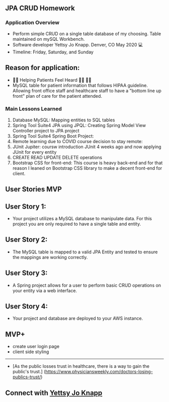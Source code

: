 ## JPA CRUD Homework
### Application Overview
- Perform simple CRUD on a single table database of my choosing. Table maintained on mySQL Workbench.
- Software developer Yettsy Jo Knapp. Denver, CO May 2020 	:computer:
- Timeline: Friday, Saturday, and Sunday

## Reason for application:
- :man_health_worker: Helping Patients Feel Heard
:woman_health_worker:
:health_worker:
- MySQL table for patient information that follows HIPAA guideline. Allowing front office staff and healthcare staff to have a "bottom line up front" plan of care for the patient attended.


### Main Lessons Learned
1. Database MySQL: Mapping entities to SQL tables
1. Spring Tool Suite4 JPA using JPQL: Creating Spring Model View Controller project to JPA project
1. Spring Tool Suite4 Spring Boot Project:
1. Remote learning due to COVID course decision to stay remote:
1. JUnit Jupiter: coursw introduction JUnit 4 weeks ago and now applying JUnit for every entity
1. CREATE READ UPDATE DELETE operations
1. Bootstrap CSS for front-end: This course is heavy back-end and for that reason I leaned on Bootstrap CSS library to make a decent front-end for client.

## User Stories MVP
## User Story 1:
- Your project utilizes a MySQL database to manipulate data. For this project you are only required to have a single table and entity.

## User Story 2:
- The MySQL table is mapped to a valid JPA Entity and tested to ensure the mappings are working correctly.

## User Story 3:
- A Spring project allows for a user to perform basic CRUD operations on your entity via a web interface.

## User Story 4:
- Your project and database are deployed to your AWS instance.

## MVP+
- create user login page
- client side styling

__________________________________________
- [As the public losses trust in healthcare, there is a way to gain the public's trust.]
(https://www.physiciansweekly.com/doctors-losing-publics-trust/)

## Connect with [Yettsy Jo Knapp](https://www.linkedin.com/in/yettsy-jo-knapp)
